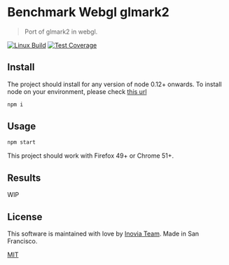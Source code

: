 # Benchmark Webgl glmark2

> Port of glmark2 in webgl.

[![Linux Build][travis-image]][travis-url]
[![Test Coverage][coveralls-image]][coveralls-url]


## Install

The project should install for any version of node 0.12+ onwards. To install node on your environment, please check [this url](http://nodejs.org)
```bash
npm i
```

## Usage

```bash
npm start
```
This project should work with Firefox 49+ or Chrome 51+.

## Results

WIP


## License

This software is  maintained with love by [Inovia Team](https://inovia-team.com).
Made in San Francisco.

[MIT](http://vjpr.mit-license.org)

[npm-image]: https://img.shields.io/npm/v/live-xxx.svg
[npm-url]: https://npmjs.org/package/live-xxx
[travis-image]: https://img.shields.io/travis/live-js/live-xxx/master.svg
[travis-url]: https://travis-ci.org/live-js/live-xxx
[coveralls-image]: https://img.shields.io/coveralls/live-js/live-xxx/master.svg
[coveralls-url]: https://coveralls.io/r/live-js/live-xxx?branch=master

